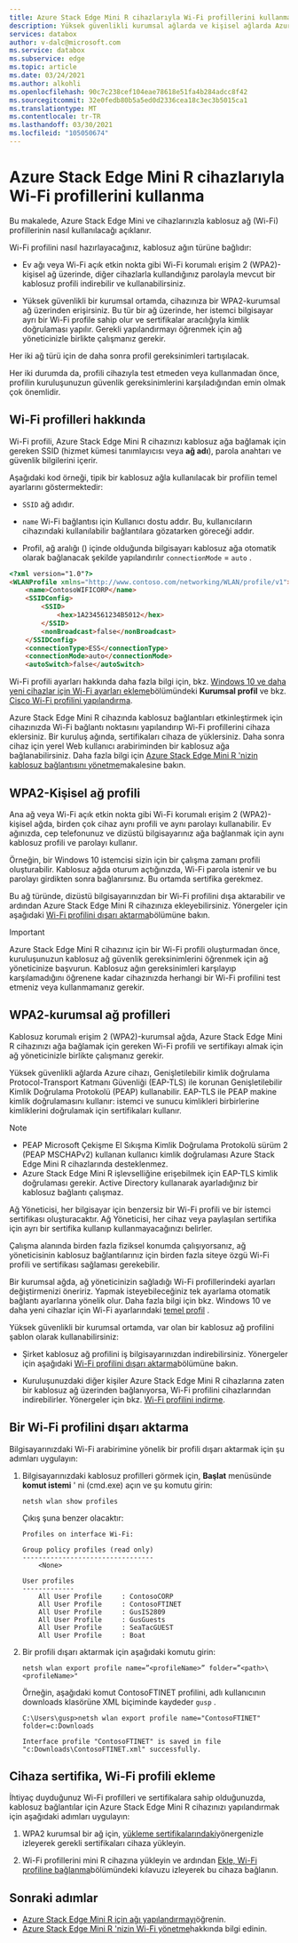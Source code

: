 ```yaml
---
title: Azure Stack Edge Mini R cihazlarıyla Wi-Fi profillerini kullanma
description: Yüksek güvenlikli kurumsal ağlarda ve kişisel ağlarda Azure Stack Edge Mini R cihazları için Wi-Fi profillerinin nasıl oluşturulacağını açıklar.
services: databox
author: v-dalc@microsoft.com
ms.service: databox
ms.subservice: edge
ms.topic: article
ms.date: 03/24/2021
ms.author: alkohli
ms.openlocfilehash: 90c7c238cef104eae78618e51fa4b284adcc8f42
ms.sourcegitcommit: 32e0fedb80b5a5ed0d2336cea18c3ec3b5015ca1
ms.translationtype: MT
ms.contentlocale: tr-TR
ms.lasthandoff: 03/30/2021
ms.locfileid: "105050674"
---
```

# <a name="use-wi-fi-profiles-with-azure-stack-edge-mini-r-devices"></a>Azure Stack Edge Mini R cihazlarıyla Wi-Fi profillerini kullanma

Bu makalede, Azure Stack Edge Mini ve cihazlarınızla kablosuz ağ (Wi-Fi) profillerinin nasıl kullanılacağı açıklanır.

Wi-Fi profilini nasıl hazırlayacağınız, kablosuz ağın türüne bağlıdır:

- Ev ağı veya Wi-Fi açık etkin nokta gibi Wi-Fi korumalı erişim 2 (WPA2)-kişisel ağ üzerinde, diğer cihazlarla kullandığınız parolayla mevcut bir kablosuz profili indirebilir ve kullanabilirsiniz.

- Yüksek güvenlikli bir kurumsal ortamda, cihazınıza bir WPA2-kurumsal ağ üzerinden erişirsiniz. Bu tür bir ağ üzerinde, her istemci bilgisayar ayrı bir Wi-Fi profile sahip olur ve sertifikalar aracılığıyla kimlik doğrulaması yapılır. Gerekli yapılandırmayı öğrenmek için ağ yöneticinizle birlikte çalışmanız gerekir.

Her iki ağ türü için de daha sonra profil gereksinimleri tartışılacak.

Her iki durumda da, profili cihazıyla test etmeden veya kullanmadan önce, profilin kuruluşunuzun güvenlik gereksinimlerini karşıladığından emin olmak çok önemlidir.

## <a name="about-wi-fi-profiles"></a>Wi-Fi profilleri hakkında

Wi-Fi profili, Azure Stack Edge Mini R cihazınızı kablosuz ağa bağlamak için gereken SSID (hizmet kümesi tanımlayıcısı veya **ağ adı**), parola anahtarı ve güvenlik bilgilerini içerir.

Aşağıdaki kod örneği, tipik bir kablosuz ağla kullanılacak bir profilin temel ayarlarını göstermektedir:

* `SSID` ağ adıdır.

* `name` Wi-Fi bağlantısı için Kullanıcı dostu addır. Bu, kullanıcıların cihazındaki kullanılabilir bağlantılara gözatarken göreceği addır.

* Profil, ağ aralığı () içinde olduğunda bilgisayarı kablosuz ağa otomatik olarak bağlanacak şekilde yapılandırılır `connectionMode`  =  `auto` .

```html
<?xml version="1.0"?>
<WLANProfile xmlns="http://www.contoso.com/networking/WLAN/profile/v1">
    <name>ContosoWIFICORP</name>
    <SSIDConfig>
        <SSID>
            <hex>1A234561234B5012</hex>
        </SSID>
        <nonBroadcast>false</nonBroadcast>
    </SSIDConfig>
    <connectionType>ESS</connectionType>
    <connectionMode>auto</connectionMode>
    <autoSwitch>false</autoSwitch>
```

Wi-Fi profili ayarları hakkında daha fazla bilgi için, bkz. [Windows 10 ve daha yeni cihazlar için Wi-Fi ayarları ekleme](/mem/intune/configuration/wi-fi-settings-windows#enterprise-profile)bölümündeki **Kurumsal profil** ve bkz. [Cisco Wi-Fi profilini yapılandırma](azure-stack-edge-mini-r-manage-wifi.md#configure-cisco-wi-fi-profile).

Azure Stack Edge Mini R cihazında kablosuz bağlantıları etkinleştirmek için cihazınızda Wi-Fi bağlantı noktasını yapılandırıp Wi-Fi profillerini cihaza eklersiniz. Bir kuruluş ağında, sertifikaları cihaza de yüklersiniz. Daha sonra cihaz için yerel Web kullanıcı arabiriminden bir kablosuz ağa bağlanabilirsiniz. Daha fazla bilgi için [Azure Stack Edge Mini R 'nizin kablosuz bağlantısını yönetme](./azure-stack-edge-mini-r-manage-wifi.md)makalesine bakın.

## <a name="profile-for-wpa2---personal-network"></a>WPA2-Kişisel ağ profili

Ana ağ veya Wi-Fi açık etkin nokta gibi Wi-Fi korumalı erişim 2 (WPA2)-kişisel ağda, birden çok cihaz aynı profili ve aynı parolayı kullanabilir. Ev ağınızda, cep telefonunuz ve dizüstü bilgisayarınız ağa bağlanmak için aynı kablosuz profili ve parolayı kullanır.

Örneğin, bir Windows 10 istemcisi sizin için bir çalışma zamanı profili oluşturabilir. Kablosuz ağda oturum açtığınızda, Wi-Fi parola istenir ve bu parolayı girdikten sonra bağlanırsınız. Bu ortamda sertifika gerekmez.

Bu ağ türünde, dizüstü bilgisayarınızdan bir Wi-Fi profilini dışa aktarabilir ve ardından Azure Stack Edge Mini R cihazınıza ekleyebilirsiniz. Yönergeler için aşağıdaki [Wi-Fi profilini dışarı aktarma](#export-a-wi-fi-profile)bölümüne bakın.

> [!IMPORTANT]
> Azure Stack Edge Mini R cihazınız için bir Wi-Fi profili oluşturmadan önce, kuruluşunuzun kablosuz ağ güvenlik gereksinimlerini öğrenmek için ağ yöneticinize başvurun. Kablosuz ağın gereksinimleri karşılayıp karşılamadığını öğrenene kadar cihazınızda herhangi bir Wi-Fi profilini test etmeniz veya kullanmamanız gerekir.

## <a name="profiles-for-wpa2---enterprise-network"></a>WPA2-kurumsal ağ profilleri

Kablosuz korumalı erişim 2 (WPA2)-kurumsal ağda, Azure Stack Edge Mini R cihazınızı ağa bağlamak için gereken Wi-Fi profili ve sertifikayı almak için ağ yöneticinizle birlikte çalışmanız gerekir.

Yüksek güvenlikli ağlarda Azure cihazı, Genişletilebilir kimlik doğrulama Protocol-Transport Katmanı Güvenliği (EAP-TLS) ile korunan Genişletilebilir Kimlik Doğrulama Protokolü (PEAP) kullanabilir. EAP-TLS ile PEAP makine kimlik doğrulamasını kullanır: istemci ve sunucu kimlikleri birbirlerine kimliklerini doğrulamak için sertifikaları kullanır.

> [!NOTE]
> * PEAP Microsoft Çekişme El Sıkışma Kimlik Doğrulama Protokolü sürüm 2 (PEAP MSCHAPv2) kullanan kullanıcı kimlik doğrulaması Azure Stack Edge Mini R cihazlarında desteklenmez.
> * Azure Stack Edge Mini R işlevselliğine erişebilmek için EAP-TLS kimlik doğrulaması gerekir. Active Directory kullanarak ayarladığınız bir kablosuz bağlantı çalışmaz.

Ağ Yöneticisi, her bilgisayar için benzersiz bir Wi-Fi profili ve bir istemci sertifikası oluşturacaktır. Ağ Yöneticisi, her cihaz veya paylaşılan sertifika için ayrı bir sertifika kullanıp kullanmayacağınızı belirler.

Çalışma alanında birden fazla fiziksel konumda çalışıyorsanız, ağ yöneticisinin kablosuz bağlantılarınız için birden fazla siteye özgü Wi-Fi profili ve sertifikası sağlaması gerekebilir.

Bir kurumsal ağda, ağ yöneticinizin sağladığı Wi-Fi profillerindeki ayarları değiştirmenizi öneririz. Yapmak isteyebileceğiniz tek ayarlama otomatik bağlantı ayarlarına yönelik olur. Daha fazla bilgi için bkz. Windows 10 ve daha yeni cihazlar için Wi-Fi ayarlarındaki [temel profil](/mem/intune/configuration/wi-fi-settings-windows#basic-profile) .

Yüksek güvenlikli bir kurumsal ortamda, var olan bir kablosuz ağ profilini şablon olarak kullanabilirsiniz:

* Şirket kablosuz ağ profilini iş bilgisayarınızdan indirebilirsiniz. Yönergeler için aşağıdaki [Wi-Fi profilini dışarı aktarma](#export-a-wi-fi-profile)bölümüne bakın.

* Kuruluşunuzdaki diğer kişiler Azure Stack Edge Mini R cihazlarına zaten bir kablosuz ağ üzerinden bağlanıyorsa, Wi-Fi profilini cihazlarından indirebilirler. Yönergeler için bkz. [Wi-Fi profilini indirme](azure-stack-edge-mini-r-manage-wifi.md#download-wi-fi-profile).

## <a name="export-a-wi-fi-profile"></a>Bir Wi-Fi profilini dışarı aktarma

Bilgisayarınızdaki Wi-Fi arabirimine yönelik bir profili dışarı aktarmak için şu adımları uygulayın:

1. Bilgisayarınızdaki kablosuz profilleri görmek için, **Başlat** menüsünde **komut istemi** ' ni (cmd.exe) açın ve şu komutu girin:

   `netsh wlan show profiles`

   Çıkış şuna benzer olacaktır:

   ```dos
   Profiles on interface Wi-Fi:

   Group policy profiles (read only)
   ---------------------------------
       <None>

   User profiles
   -------------
       All User Profile     : ContosoCORP
       All User Profile     : ContosoFTINET
       All User Profile     : GusIS2809
       All User Profile     : GusGuests
       All User Profile     : SeaTacGUEST
       All User Profile     : Boat
   ```

2. Bir profili dışarı aktarmak için aşağıdaki komutu girin:

   `netsh wlan export profile name=”<profileName>” folder=”<path>\<profileName>"`

   Örneğin, aşağıdaki komut ContosoFTINET profilini, adlı kullanıcının downloads klasörüne XML biçiminde kaydeder `gusp` .

   ```dos
   C:\Users\gusp>netsh wlan export profile name="ContosoFTINET" folder=c:Downloads

   Interface profile "ContosoFTINET" is saved in file "c:Downloads\ContosoFTINET.xml" successfully.
   ```

## <a name="add-certificate-wi-fi-profile-to-device"></a>Cihaza sertifika, Wi-Fi profili ekleme

İhtiyaç duyduğunuz Wi-Fi profilleri ve sertifikalara sahip olduğunuzda, kablosuz bağlantılar için Azure Stack Edge Mini R cihazınızı yapılandırmak için aşağıdaki adımları uygulayın:

1. WPA2 kurumsal bir ağ için, [yükleme sertifikalarındaki](./azure-stack-edge-gpu-manage-certificates.md#upload-certificates)yönergenizle izleyerek gerekli sertifikaları cihaza yükleyin.

1. Wi-Fi profillerini mini R cihazına yükleyin ve ardından [Ekle, Wi-Fi profiline bağlanma](./azure-stack-edge-mini-r-manage-wifi.md#add-connect-to-wi-fi-profile)bölümündeki kılavuzu izleyerek bu cihaza bağlanın.

## <a name="next-steps"></a>Sonraki adımlar

- [Azure Stack Edge Mini R için ağı yapılandırmayı](azure-stack-edge-mini-r-deploy-configure-network-compute-web-proxy.md)öğrenin.
- [Azure Stack Edge Mini R 'nizin Wi-Fi yönetme](azure-stack-edge-mini-r-manage-wifi.md)hakkında bilgi edinin.
